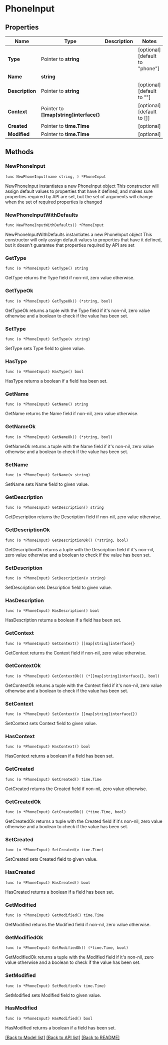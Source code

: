 # PhoneInput

## Properties

Name | Type | Description | Notes
------------ | ------------- | ------------- | -------------
**Type** | Pointer to **string** |  | [optional] [default to "phone"]
**Name** | **string** |  | 
**Description** | Pointer to **string** |  | [optional] [default to ""]
**Context** | Pointer to **[]map[string]interface{}** |  | [optional] [default to []]
**Created** | Pointer to **time.Time** |  | [optional] 
**Modified** | Pointer to **time.Time** |  | [optional] 

## Methods

### NewPhoneInput

`func NewPhoneInput(name string, ) *PhoneInput`

NewPhoneInput instantiates a new PhoneInput object
This constructor will assign default values to properties that have it defined,
and makes sure properties required by API are set, but the set of arguments
will change when the set of required properties is changed

### NewPhoneInputWithDefaults

`func NewPhoneInputWithDefaults() *PhoneInput`

NewPhoneInputWithDefaults instantiates a new PhoneInput object
This constructor will only assign default values to properties that have it defined,
but it doesn't guarantee that properties required by API are set

### GetType

`func (o *PhoneInput) GetType() string`

GetType returns the Type field if non-nil, zero value otherwise.

### GetTypeOk

`func (o *PhoneInput) GetTypeOk() (*string, bool)`

GetTypeOk returns a tuple with the Type field if it's non-nil, zero value otherwise
and a boolean to check if the value has been set.

### SetType

`func (o *PhoneInput) SetType(v string)`

SetType sets Type field to given value.

### HasType

`func (o *PhoneInput) HasType() bool`

HasType returns a boolean if a field has been set.

### GetName

`func (o *PhoneInput) GetName() string`

GetName returns the Name field if non-nil, zero value otherwise.

### GetNameOk

`func (o *PhoneInput) GetNameOk() (*string, bool)`

GetNameOk returns a tuple with the Name field if it's non-nil, zero value otherwise
and a boolean to check if the value has been set.

### SetName

`func (o *PhoneInput) SetName(v string)`

SetName sets Name field to given value.


### GetDescription

`func (o *PhoneInput) GetDescription() string`

GetDescription returns the Description field if non-nil, zero value otherwise.

### GetDescriptionOk

`func (o *PhoneInput) GetDescriptionOk() (*string, bool)`

GetDescriptionOk returns a tuple with the Description field if it's non-nil, zero value otherwise
and a boolean to check if the value has been set.

### SetDescription

`func (o *PhoneInput) SetDescription(v string)`

SetDescription sets Description field to given value.

### HasDescription

`func (o *PhoneInput) HasDescription() bool`

HasDescription returns a boolean if a field has been set.

### GetContext

`func (o *PhoneInput) GetContext() []map[string]interface{}`

GetContext returns the Context field if non-nil, zero value otherwise.

### GetContextOk

`func (o *PhoneInput) GetContextOk() (*[]map[string]interface{}, bool)`

GetContextOk returns a tuple with the Context field if it's non-nil, zero value otherwise
and a boolean to check if the value has been set.

### SetContext

`func (o *PhoneInput) SetContext(v []map[string]interface{})`

SetContext sets Context field to given value.

### HasContext

`func (o *PhoneInput) HasContext() bool`

HasContext returns a boolean if a field has been set.

### GetCreated

`func (o *PhoneInput) GetCreated() time.Time`

GetCreated returns the Created field if non-nil, zero value otherwise.

### GetCreatedOk

`func (o *PhoneInput) GetCreatedOk() (*time.Time, bool)`

GetCreatedOk returns a tuple with the Created field if it's non-nil, zero value otherwise
and a boolean to check if the value has been set.

### SetCreated

`func (o *PhoneInput) SetCreated(v time.Time)`

SetCreated sets Created field to given value.

### HasCreated

`func (o *PhoneInput) HasCreated() bool`

HasCreated returns a boolean if a field has been set.

### GetModified

`func (o *PhoneInput) GetModified() time.Time`

GetModified returns the Modified field if non-nil, zero value otherwise.

### GetModifiedOk

`func (o *PhoneInput) GetModifiedOk() (*time.Time, bool)`

GetModifiedOk returns a tuple with the Modified field if it's non-nil, zero value otherwise
and a boolean to check if the value has been set.

### SetModified

`func (o *PhoneInput) SetModified(v time.Time)`

SetModified sets Modified field to given value.

### HasModified

`func (o *PhoneInput) HasModified() bool`

HasModified returns a boolean if a field has been set.


[[Back to Model list]](../README.md#documentation-for-models) [[Back to API list]](../README.md#documentation-for-api-endpoints) [[Back to README]](../README.md)



